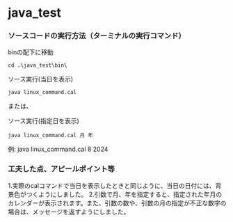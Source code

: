 # java_test

### ソースコードの実行方法（ターミナルの実行コマンド）
binの配下に移動
```
cd .\java_test\bin\
```

ソース実行(当日を表示)
```
java linux_command.cal
```

または、

ソース実行(指定日を表示)
```
java linux_command.cal 月 年
```
例: java linux_command.cal 8 2024


### 工夫した点、アピールポイント等
1.実際のcalコマンドで当日を表示したときと同じように、当日の日付には、背景色がつくようにしました。
2.引数で月、年を指定すると、指定された年月のカレンダーが表示されます。また、引数の数や、引数の月の指定が不正な数字の場合は、メッセージを返すようにしました。
